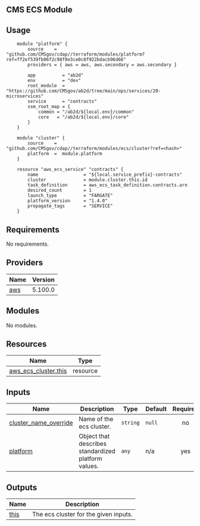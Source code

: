## CMS ECS Module

## Usage
```hcl
    module "platform" {
        source    = "github.com/CMSgov/cdap//terraform/modules/platform?ref=ff2ef539fb06f2c98f0e3ce0c8f922bdacb96d66"
        providers = { aws = aws, aws.secondary = aws.secondary }
    
        app          = "ab2d"
        env          = "dev"
        root_module  = "https://github.com/CMSgov/ab2d/tree/main/ops/services/20-microservices"
        service      = "contracts"
        ssm_root_map = {
            common = "/ab2d/${local.env}/common"
            core   = "/ab2d/${local.env}/core"
        }
    }

    module "cluster" {
        source    = "github.com/CMSgov/cdap//terraform/modules/ecs/cluster?ref=<hash>"
        platform  =  module.platform
    }
    
    resource "aws_ecs_service" "contracts" {
        name                 = "${local.service_prefix}-contracts"
        cluster              = module.cluster.this.id
        task_definition      = aws_ecs_task_definition.contracts.arn
        desired_count        = 1
        launch_type          = "FARGATE"
        platform_version     = "1.4.0"
        propagate_tags       = "SERVICE"
    }
   ```

<!-- BEGIN_TF_DOCS -->
## Requirements

No requirements.

## Providers

| Name | Version |
|------|---------|
| <a name="provider_aws"></a> [aws](#provider\_aws) | 5.100.0 |

## Modules

No modules.

## Resources

| Name | Type |
|------|------|
| [aws_ecs_cluster.this](https://registry.terraform.io/providers/hashicorp/aws/latest/docs/resources/ecs_cluster) | resource |

## Inputs

| Name | Description | Type | Default | Required |
|------|-------------|------|---------|:--------:|
| <a name="input_cluster_name_override"></a> [cluster\_name\_override](#input\_cluster\_name\_override) | Name of the ecs cluster. | `string` | `null` | no |
| <a name="input_platform"></a> [platform](#input\_platform) | Object that describes standardized platform values. | `any` | n/a | yes |

## Outputs

| Name | Description |
|------|-------------|
| <a name="output_this"></a> [this](#output\_this) | The ecs cluster for the given inputs. |
<!-- END_TF_DOCS -->